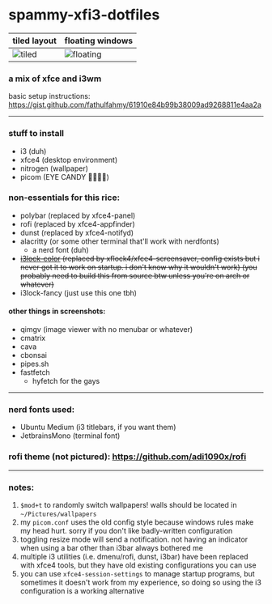 # spammy-xfi3-dotfiles
| tiled layout | floating windows |
| -- | -- |
![tiled](https://github.com/user-attachments/assets/f86b233e-b4e6-4bb9-9ce3-8467de4973a2) | ![floating](https://github.com/user-attachments/assets/824ac0a2-795a-4621-bbfa-7e5091c74619)

### a mix of xfce and i3wm
basic setup instructions: https://gist.github.com/fathulfahmy/61910e84b99b38009ad9268811e4aa2a

--- 
### stuff to install
- i3 (duh)
- xfce4 (desktop environment)
- nitrogen (wallpaper)
- picom (EYE CANDY 🤑🤑🤑🤑)

### non-essentials for this rice:
- polybar (replaced by xfce4-panel)
- rofi (replaced by xfce4-appfinder)
- dunst (replaced by xfce4-notifyd)
- alacritty (or some other terminal that'll work with nerdfonts)
  - a nerd font (duh)
- ~~[i3lock-color](https://github.com/Raymo111/i3lock-color) (replaced by xflock4/xfce4-screensaver, config exists but i never got it to work on startup. i don't know why it wouldn't work) (you probably need to build this from source btw unless you're on arch or whatever)~~
- i3lock-fancy (just use this one tbh)

#### other things in screenshots:
- qimgv (image viewer with no menubar or whatever)
- cmatrix
- cava
- cbonsai
- pipes.sh
- fastfetch
  - hyfetch for the gays
-----

### nerd fonts used:
- Ubuntu Medium (i3 titlebars, if you want them)
- JetbrainsMono (terminal font)

### rofi theme (not pictured): https://github.com/adi1090x/rofi

-----
### notes:

1. `$mod+t` to randomly switch wallpapers! walls should be located in `~/Pictures/wallpapers`
2. my `picom.conf` uses the old config style because windows rules make my head hurt. sorry if you don't like badly-written configuration
3. toggling resize mode will send a notification. not having an indicator when using a bar other than i3bar always bothered me
4. multiple i3 utilities (i.e. dmenu/rofi, dunst, i3bar) have been replaced with xfce4 tools, but they have old existing configurations you can use
5. you can use `xfce4-session-settings` to manage startup programs, but sometimes it doesn't work from my experience, so doing so using the i3 configuration is a working alternative
